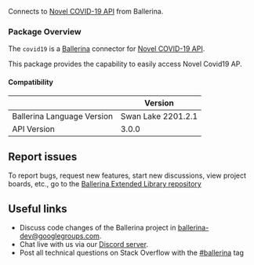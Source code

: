 Connects to [Novel COVID-19 API](https://disease.sh/docs/) from Ballerina.

### Package Overview
The `covid19` is a [Ballerina](https://ballerina.io/) connector for [Novel COVID-19 API](https://disease.sh).  

This package provides the capability to easily access Novel Covid19 AP.

#### Compatibility
|                               | Version           |
|-------------------------------|-------------------|
| Ballerina Language Version    | Swan Lake 2201.2.1  |
| API Version                   | 3.0.0             |

## Report issues
To report bugs, request new features, start new discussions, view project boards, etc., go to the [Ballerina Extended Library repository](https://github.com/ballerina-platform/ballerina-extended-library)

## Useful links
- Discuss code changes of the Ballerina project in [ballerina-dev@googlegroups.com](mailto:ballerina-dev@googlegroups.com).
- Chat live with us via our [Discord server](https://discord.gg/ballerinalang).
- Post all technical questions on Stack Overflow with the [#ballerina](https://stackoverflow.com/questions/tagged/ballerina) tag
